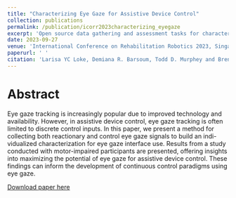 ```yaml
---
title: "Characterizing Eye Gaze for Assistive Device Control"
collection: publications
permalink: /publication/icorr2023characterizing_eyegaze
excerpt: 'Open source data gathering and assessment tasks for characterization of individuals' eye gaze interface use.'
date: 2023-09-27
venue: 'International Conference on Rehabilitation Robotics 2023, Singapore'
paperurl: ' '
citation: 'Larisa YC Loke, Demiana R. Barsoum, Todd D. Murphey and Brenna D. Argall. "Characterizing Eye Gaze for Assistive Device Control." To appear in the IEEE International Conference on Rehabilitation Robotics (ICORR), 2023. '
---
```

Abstract
======
Eye gaze tracking is increasingly popular due
to improved technology and availability. However, in assistive
device control, eye gaze tracking is often limited to discrete
control inputs. In this paper, we present a method for collecting
both reactionary and control eye gaze signals to build an indi-
vidualized characterization for eye gaze interface use. Results
from a study conducted with motor-impaired participants are
presented, offering insights into maximizing the potential of eye
gaze for assistive device control. These findings can inform the
development of continuous control paradigms using eye gaze.

[Download paper here](https://bpb-us-e1.wpmucdn.com/sites.northwestern.edu/dist/5/1812/files/2023/07/23icorr_loke.pdf)
